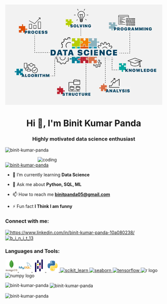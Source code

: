 ![logo](https://github.com/Binit-Kumar-Panda/Binit-Kumar-Panda/blob/main/data-science-uses-scientific-methods-processes-algorithms-systems-to-extract-knowledge-insights-various-concept-207016521.webp)
<h1 align="center">Hi 👋, I'm Binit Kumar Panda</h1>
<h3 align="center">Highly motivated data science enthusiast</h3>

<p align="left"> <img src="https://komarev.com/ghpvc/?username=binit-kumar-panda&label=Profile%20views&color=0e75b6&style=flat" alt="binit-kumar-panda" /> </p>
<img align="right" alt="coding" width="400", src="https://user-images.githubusercontent.com/55389276/140866485-8fb1c876-9a8f-4d6a-98dc-08c4981eaf70.gif">

<p align="left"> <a href="https://github.com/ryo-ma/github-profile-trophy"><img src="https://github-profile-trophy.vercel.app/?username=binit-kumar-panda" alt="binit-kumar-panda" /></a> </p>

- 🌱 I’m currently learning **Data Science**

- 💬 Ask me about **Python, SQL, ML**

- 📫 How to reach me **binitpanda05@gmail.com**

- ⚡ Fun fact **I Think I am funny**

<h3 align="left">Connect with me:</h3>
<p align="left">
<a href="https://linkedin.com/in/https://www.linkedin.com/in/binit-kumar-panda-10a080238/" target="blank"><img align="center" src="https://raw.githubusercontent.com/rahuldkjain/github-profile-readme-generator/master/src/images/icons/Social/linked-in-alt.svg" alt="https://www.linkedin.com/in/binit-kumar-panda-10a080238/" height="30" width="40" /></a>
<a href="https://instagram.com/b_i_n_i_t_13" target="blank"><img align="center" src="https://raw.githubusercontent.com/rahuldkjain/github-profile-readme-generator/master/src/images/icons/Social/instagram.svg" alt="b_i_n_i_t_13" height="30" width="40" /></a>
</p>

<h3 align="left">Languages and Tools:</h3>
<p align="left"> <a href="https://www.mongodb.com/" target="_blank" rel="noreferrer"> <img src="https://raw.githubusercontent.com/devicons/devicon/master/icons/mongodb/mongodb-original-wordmark.svg" alt="mongodb" width="40" height="40"/> </a> <a href="https://www.mysql.com/" target="_blank" rel="noreferrer"> <img src="https://raw.githubusercontent.com/devicons/devicon/master/icons/mysql/mysql-original-wordmark.svg" alt="mysql" width="40" height="40"/> </a> <a href="https://pandas.pydata.org/" target="_blank" rel="noreferrer"> <img src="https://raw.githubusercontent.com/devicons/devicon/2ae2a900d2f041da66e950e4d48052658d850630/icons/pandas/pandas-original.svg" alt="pandas" width="40" height="40"/> </a> <a href="https://www.python.org" target="_blank" rel="noreferrer"> <img src="https://raw.githubusercontent.com/devicons/devicon/master/icons/python/python-original.svg" alt="python" width="40" height="40"/> </a> <a href="https://www.scala-lang.org" target="_blank" rel="noreferrer"> </a> <a href="https://scikit-learn.org/" target="_blank" rel="noreferrer"> <img src="https://upload.wikimedia.org/wikipedia/commons/0/05/Scikit_learn_logo_small.svg" alt="scikit_learn" width="40" height="40"/> </a> <a href="https://seaborn.pydata.org/" target="_blank" rel="noreferrer"> <img src="https://seaborn.pydata.org/_images/logo-mark-lightbg.svg" alt="seaborn" width="40" height="40"/> </a> <a href="https://www.tensorflow.org" target="_blank" rel="noreferrer"> <img src="https://www.vectorlogo.zone/logos/tensorflow/tensorflow-icon.svg" alt="tensorflow" width="40" height="40"/> </a><img src="https://cdn.jsdelivr.net/gh/devicons/devicon/icons/r/r-original.svg" height="40" alt="r logo"/<img width="12" /> </a><img src="https://cdn.jsdelivr.net/gh/devicons/devicon/icons/numpy/numpy-original.svg" height="40" alt="numpy logo"/><img width="12" /></p>
  
<p><img align="left" src="https://github-readme-stats.vercel.app/api/top-langs?username=binit-kumar-panda&show_icons=true&locale=en&layout=compact" alt="binit-kumar-panda" /></p>

<p>&nbsp;<img align="center" src="https://github-readme-stats.vercel.app/api?username=binit-kumar-panda&show_icons=true&locale=en" alt="binit-kumar-panda" /></p>

<p><img align="center" src="https://github-readme-streak-stats.herokuapp.com/?user=binit-kumar-panda&" alt="binit-kumar-panda" /></p>

